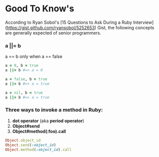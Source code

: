 # Good To Know's

According to Ryan Sobol's [15 Questions to Ask During a Ruby Interview]
(https://gist.github.com/ryansobol/5252653) Gist, the following concepts are
generally expected of senior programmers.

### a ||= b

a == b only when a == false

```ruby
a = 0, b = true
a ||= b #=> a = 0
```

```ruby
a = false, b = true
a ||= b #=> a = true
```

```ruby
a = nil, b = true
a ||= b #=> a = true
```

### Three ways to invoke a method in Ruby:

1. **dot operator** (aka **period operator**)
2. **Object#send**
3. **Object#method(:foo).call**

```ruby
Object.object_id
Object.send(:object_id)
Object.method(:object_id).call
```
